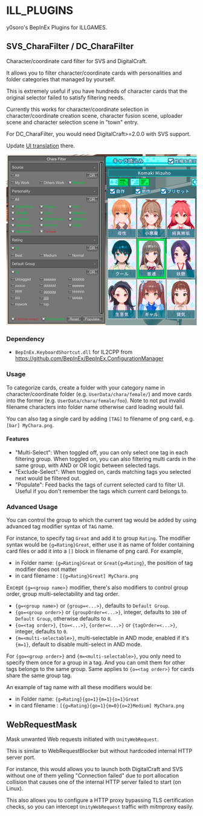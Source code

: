 # ILL_PLUGINS

y0soro's BepInEx Plugins for ILLGAMES.

## SVS_CharaFilter / DC_CharaFilter

Character/coordinate card filter for SVS and DigitalCraft.

It allows you to filter character/coordinate cards with personalities and folder categories that managed by yourself.

This is extremely useful if you have hundreds of character cards that the original selector failed to satisfy filtering needs.

Currently this works for character/coordinate selection in character/coordinate creation scene, character fusion scene, uploader scene and
character selection scene in "town" entry.

For DC_CharaFilter, you would need DigitalCraft>=2.0.0 with SVS support.

Update [UI translation](src/SVS_CharaFilter/CharaFilterCore/Resources/Translation/) there.

![SVS_CharaFilter Screenshot](./docs/SVS_CharaFilter.png)

### Dependency

-   `BepInEx.KeyboardShortcut.dll` for IL2CPP from https://github.com/BepInEx/BepInEx.ConfigurationManager

### Usage

To categorize cards, create a folder with your category name in character/coordinate folder (e.g. `UserData/chara/female/`) and move cards into the former (e.g. `UserData/chara/female/foo`). Note to not put invalid filename characters into folder name otherwise card loading would fail.

You can also tag a single card by adding `[TAG]` to filename of png card, e.g. `[bar] MyChara.png`.

#### Features

-   "Multi-Select": When toggled off, you can only select one tag in each filtering group. When toggled on, you can also filtering multi cards in the same group, with AND or OR logic between selected tags.
-   "Exclude-Select": When toggled on, cards matching tags you selected next would be filtered out.
-   "Populate": Feed backs the tags of current selected card to filter UI. Useful if you don't remember the tags which current card belongs to.

### Advanced Usage

You can control the group to which the current tag would be added by using advanced tag modifier syntax of `TAG` name.

For instance, to specify tag `Great` and add it to group `Rating`. The modifier syntax would be `{g=Rating}Great`, either use it as name of folder containing card files or add it into a `[]` block in filename of png card. For example,

-   in Folder name: `{g=Rating}Great` or `Great{g=Rating}`, the position of tag modifier does not matter
-   in card filename : `[{g=Rating}Great] MyChara.png`

Except `{g=<group name>}` modifier, there's also modifiers to control group order, group multi-selectability and tag order.

-   `{g=<group name>}` or `{group=<...>}`, defaults to `Default Group`.
-   `{go=<group order>}` or `{groupOrder=<...>}`, integer, defaults to `100` of `Default Group`, otherwise defaults to `0`.
-   `{o=<tag order>}`, `{to=<...>}`, `{order=<...>}` or `{tagOrder=<...>}`, integer, defaults to `0`.
-   `{m=<multi-selectable>}`, multi-selectable in AND mode, enabled if it's `{m=1}`, default to disable multi-select in AND mode.

For `{go=<group order>}` and `{m=<multi-selectable>}`, you only need to specify them once for a group in a tag. And you can omit them for other tags belongs to the same group.
Same applies to `{o=<tag order>}` for cards share the same group tag.

An example of tag name with all these modifiers would be:

-   in Folder name: `{g=Rating}{go=1}{m=1}{o=1}Great`
-   in card filename : `[{g=Rating}{go=1}{m=0}{o=2}Medium] MyChara.png`

## WebRequestMask

Mask unwanted Web requests initiated with `UnityWebRequest`.

This is similar to WebRequestBlocker but without hardcoded internal HTTP server port.

For instance, this would allows you to launch both DigitalCraft and SVS without one of them yelling "Connection failed" due to port allocation collision that causes one of the internal HTTP server failed to start (on Linux).

This also allows you to configure a HTTP proxy bypassing TLS certification checks, so you can intercept `UnityWebRequest` traffic with mitmproxy easily.
